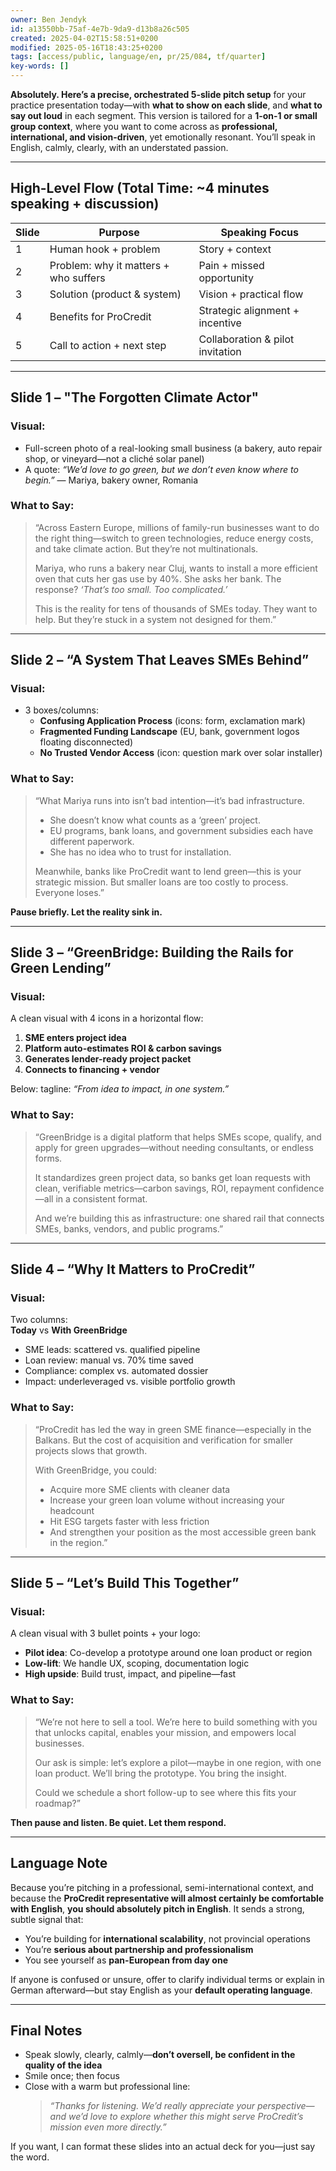 ```yaml
---
owner: Ben Jendyk
id: a13550bb-75af-4e7b-9da9-d13b8a26c505
created: 2025-04-02T15:58:51+0200
modified: 2025-05-16T18:43:25+0200
tags: [access/public, language/en, pr/25/084, tf/quarter]
key-words: []
---
```


**Absolutely. Here’s a precise, orchestrated 5-slide pitch setup** for your practice presentation today—with **what to show on each slide**, and **what to say out loud** in each segment. This version is tailored for a **1-on-1 or small group context**, where you want to come across as **professional, international, and vision-driven**, yet emotionally resonant. You’ll speak in English, calmly, clearly, with an understated passion.

---

## **High-Level Flow (Total Time: ~4 minutes speaking + discussion)**

| Slide | Purpose                                      | Speaking Focus                     |
|-------|----------------------------------------------|------------------------------------|
| 1     | Human hook + problem                         | Story + context                    |
| 2     | Problem: why it matters + who suffers        | Pain + missed opportunity          |
| 3     | Solution (product & system)                  | Vision + practical flow            |
| 4     | Benefits for ProCredit                       | Strategic alignment + incentive    |
| 5     | Call to action + next step                   | Collaboration & pilot invitation   |

---

## **Slide 1 – "The Forgotten Climate Actor"**  
### **Visual:**  
- Full-screen photo of a real-looking small business (a bakery, auto repair shop, or vineyard—not a cliché solar panel)  
- A quote: _“We’d love to go green, but we don’t even know where to begin.”_ — Mariya, bakery owner, Romania

### **What to Say:**  
> “Across Eastern Europe, millions of family-run businesses want to do the right thing—switch to green technologies, reduce energy costs, and take climate action. But they’re not multinationals.  
>   
> Mariya, who runs a bakery near Cluj, wants to install a more efficient oven that cuts her gas use by 40%. She asks her bank. The response? _‘That’s too small. Too complicated.’_  
>   
> This is the reality for tens of thousands of SMEs today. They want to help. But they’re stuck in a system not designed for them.”

---

## **Slide 2 – “A System That Leaves SMEs Behind”**  
### **Visual:**  
- 3 boxes/columns:  
   - **Confusing Application Process** (icons: form, exclamation mark)  
   - **Fragmented Funding Landscape** (EU, bank, government logos floating disconnected)  
   - **No Trusted Vendor Access** (icon: question mark over solar installer)

### **What to Say:**  
> “What Mariya runs into isn’t bad intention—it’s bad infrastructure.  
> - She doesn’t know what counts as a ‘green’ project.  
> - EU programs, bank loans, and government subsidies each have different paperwork.  
> - She has no idea who to trust for installation.  
>   
> Meanwhile, banks like ProCredit want to lend green—this is your strategic mission. But smaller loans are too costly to process. Everyone loses.”

**Pause briefly. Let the reality sink in.**

---

## **Slide 3 – “GreenBridge: Building the Rails for Green Lending”**  
### **Visual:**  
A clean visual with 4 icons in a horizontal flow:  
1. **SME enters project idea**  
2. **Platform auto-estimates ROI & carbon savings**  
3. **Generates lender-ready project packet**  
4. **Connects to financing + vendor**

Below: tagline: _“From idea to impact, in one system.”_

### **What to Say:**  
> “GreenBridge is a digital platform that helps SMEs scope, qualify, and apply for green upgrades—without needing consultants, or endless forms.  
>   
> It standardizes green project data, so banks get loan requests with clean, verifiable metrics—carbon savings, ROI, repayment confidence—all in a consistent format.  
>   
> And we’re building this as infrastructure: one shared rail that connects SMEs, banks, vendors, and public programs.”

---

## **Slide 4 – “Why It Matters to ProCredit”**  
### **Visual:**  
Two columns:  
**Today** vs **With GreenBridge**  
- SME leads: scattered vs. qualified pipeline  
- Loan review: manual vs. 70% time saved  
- Compliance: complex vs. automated dossier  
- Impact: underleveraged vs. visible portfolio growth

### **What to Say:**  
> “ProCredit has led the way in green SME finance—especially in the Balkans. But the cost of acquisition and verification for smaller projects slows that growth.  
>   
> With GreenBridge, you could:  
> - Acquire more SME clients with cleaner data  
> - Increase your green loan volume without increasing your headcount  
> - Hit ESG targets faster with less friction  
> - And strengthen your position as the most accessible green bank in the region.”

---

## **Slide 5 – “Let’s Build This Together”**  
### **Visual:**  
A clean visual with 3 bullet points + your logo:  
- **Pilot idea**: Co-develop a prototype around one loan product or region  
- **Low-lift**: We handle UX, scoping, documentation logic  
- **High upside**: Build trust, impact, and pipeline—fast

### **What to Say:**  
> “We’re not here to sell a tool. We’re here to build something with you that unlocks capital, enables your mission, and empowers local businesses.  
>   
> Our ask is simple: let’s explore a pilot—maybe in one region, with one loan product. We’ll bring the prototype. You bring the insight.  
>   
> Could we schedule a short follow-up to see where this fits your roadmap?”

**Then pause and listen. Be quiet. Let them respond.**

---

## **Language Note**
Because you’re pitching in a professional, semi-international context, and because the **ProCredit representative will almost certainly be comfortable with English**, **you should absolutely pitch in English**. It sends a strong, subtle signal that:
- You’re building for **international scalability**, not provincial operations  
- You’re **serious about partnership and professionalism**  
- You see yourself as **pan-European from day one**

If anyone is confused or unsure, offer to clarify individual terms or explain in German afterward—but stay English as your **default operating language**.

---

## **Final Notes**
- Speak slowly, clearly, calmly—**don’t oversell, be confident in the quality of the idea**  
- Smile once; then focus  
- Close with a warm but professional line:  
  > _“Thanks for listening. We’d really appreciate your perspective—and we’d love to explore whether this might serve ProCredit’s mission even more directly.”_

If you want, I can format these slides into an actual deck for you—just say the word.